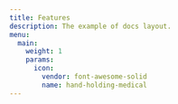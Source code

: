 ```yaml
---
title: Features
description: The example of docs layout.
menu:
  main:
    weight: 1
    params:
      icon:
        vendor: font-awesome-solid
        name: hand-holding-medical
---
```

